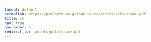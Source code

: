 ```yaml
---
layout: default
permalink: https://paularthurm.github.io/cv/assets/pdf/resume.pdf
title: cv
nav: true
nav_order: 4
redirect_to:  assets/pdf/resume.pdf
---
```

